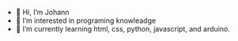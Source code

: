 - 👋 Hi, I’m Johann
- 👀 I’m interested in programing knowleadge
- 🌱 I’m currently learning html, css, python, javascript, and arduino.

<!---
Johann-48/Johann-48 is a ✨ special ✨ repository because its `README.md` (this file) appears on your GitHub profile.
You can click the Preview link to take a look at your changes.
--->
